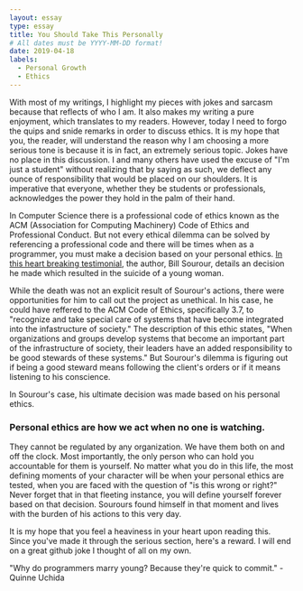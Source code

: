 ```yaml
---
layout: essay
type: essay
title: You Should Take This Personally
# All dates must be YYYY-MM-DD format!
date: 2019-04-18
labels:
  - Personal Growth
  - Ethics
---	
```


With most of my writings, I highlight my pieces with jokes and sarcasm because that reflects of who I am. It also makes my writing a pure enjoyment, which translates to my readers. However, today I need to forgo the quips and snide remarks in order to discuss ethics. It is my hope that you, the reader, will understand the reason why I am choosing a more serious tone is because it is in fact, an extremely serious topic. Jokes have no place in this discussion. I and many others have used the excuse of "I'm just a student" without realizing that by saying as such, we deflect any ounce of responsibility that would be placed on our shoulders. It is imperative that everyone, whether they be students or professionals, acknowledges the power they hold in the palm of their hand.

In Computer Science there is a professional code of ethics known as the ACM (Association for Computing Machinery) Code of Ethics and Professional Conduct. But not every ethical dilemma can be solved by referencing a professional code and there will be times when as a programmer, you must make a decision based on your personal ethics. [In this heart breaking testimonial](https://medium.freecodecamp.org/the-code-im-still-ashamed-of-e4c021dff55e), the author, Bill Sourour, details an decision he made which resulted in the suicide of a young woman. 

While the death was not an explicit result of Sourour's actions, there were opportunities for him to call out the project as unethical. In his case, he could have reffered to the ACM Code of Ethics, specifically 3.7, to "recognize and take special care of systems that have become integrated into the infastructure of society." The description of this ethic states, "When organizations and groups develop systems that become an important part of the infrastructure of society, their leaders have an added responsibility to be good stewards of these systems." But Sourour's dilemma is figuring out if being a good steward means following the client's orders or if it means listening to his conscience. 

In Sourour's case, his ultimate decision was made based on his personal ethics.

<h3>Personal ethics are how we act when no one is watching.</h3>

They cannot be regulated by any organization. We have them both on and off the clock. Most importantly, the only person who can hold you accountable for them is yourself. No matter what you do in this life, the most defining moments of your character will be when your personal ethics are tested, when you are faced with the question of "is this wrong or right?" Never forget that in that fleeting instance, you will define yourself forever based on that decision. Sourours found himself in that moment and lives with the burden of his actions to this very day. 

It is my hope that you feel a heaviness in your heart upon reading this. Since you've made it through the serious section, here's a reward. I will end on a great github joke I thought of all on my own. 

"Why do programmers marry young? Because they're quick to commit." -Quinne Uchida
